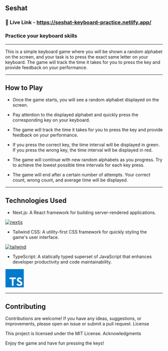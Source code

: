 ## Seshat
### 🔗 Live Link - https://seshat-keyboard-practice.netlify.app/

### Practice your keyboard skills

---

This is a simple keyboard game where you will be shown a random alphabet on the screen, and your task is to press the exact same letter on your keyboard. The game will track the time it takes for you to press the key and provide feedback on your performance.

---

## How to Play

- Once the game starts, you will see a random alphabet displayed on the screen.

- Pay attention to the displayed alphabet and quickly press the corresponding key on your keyboard.

- The game will track the time it takes for you to press the key and provide feedback on your performance.

- If you press the correct key, the time interval will be displayed in green. If you press the wrong key, the time interval will be displayed in red.

- The game will continue with new random alphabets as you progress. Try to achieve the lowest possible time intervals for each key press.

- The game will end after a certain number of attempts. Your correct count, wrong count, and average time will be displayed.

---

## Technologies Used

- Next.js: A React framework for building server-rendered applications.

<a href="https://nextjs.org/" target="_blank" rel="noreferrer"> <img src="https://cdn.worldvectorlogo.com/logos/nextjs-2.svg" alt="nextjs" width="60" height="60"/> </a>

- Tailwind CSS: A utility-first CSS framework for quickly styling the game's user interface.

<a href="https://tailwindcss.com/" target="_blank" rel="noreferrer"> <img src="https://www.vectorlogo.zone/logos/tailwindcss/tailwindcss-icon.svg" alt="tailwind" width="60" height="60"/> </a>

- TypeScript: A statically typed superset of JavaScript that enhances developer productivity and code maintainability.

<a href="https://www.typescriptlang.org/" target="_blank" rel="noreferrer"> <img src="https://raw.githubusercontent.com/devicons/devicon/master/icons/typescript/typescript-original.svg" alt="typescript" width="60" height="60"/> </a>

---  

## Contributing

Contributions are welcome! If you have any ideas, suggestions, or improvements, please open an issue or submit a pull request.
License

This project is licensed under the MIT License.
Acknowledgments


Enjoy the game and have fun pressing the keys!





